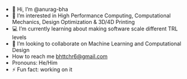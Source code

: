- 👋 Hi, I’m @anurag-bha
- :book: I’m interested in High Performance Computing, Computational Mechanics, Design Optimization & 3D/4D Printing
- :computer: I’m currently learning about making software scale different TRL levels
- :file_folder: I’m looking to collaborate on Machine Learning and Computational Design
- How to reach me bhttchr6@gmail.com
- Pronouns: He/Him
- ⚡ Fun fact: working on it

<!---
ABoptimal/ABoptimal is a ✨ special ✨ repository because its `README.md` (this file) appears on your GitHub profile.
You can click the Preview link to take a look at your changes.
--->

